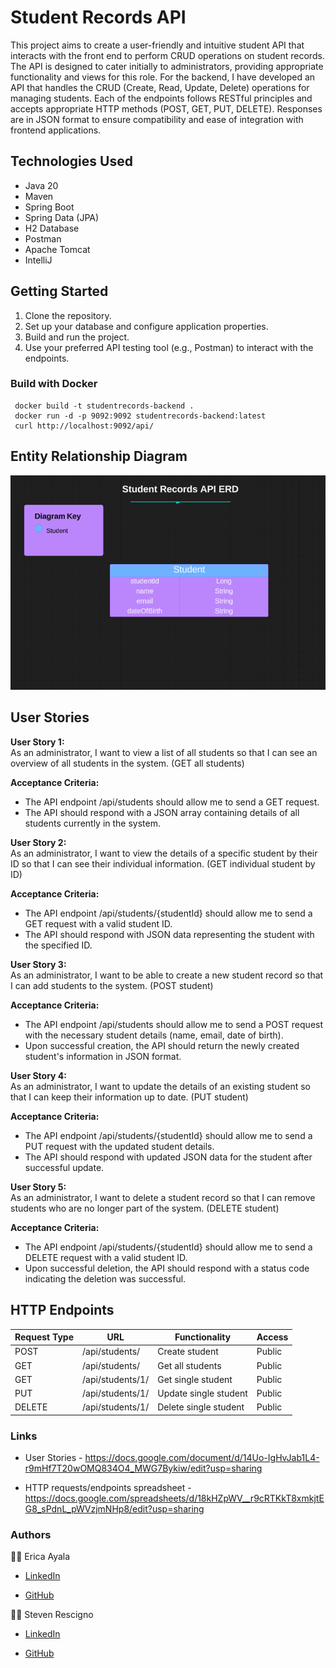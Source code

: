 # Student Records API 

This project aims to create a user-friendly and intuitive student API that interacts with the front end to perform CRUD operations on student records. The API is designed to cater initially to administrators, providing appropriate functionality and views for this role. For the backend, I have developed an API that handles the CRUD (Create, Read, Update, Delete) operations for managing students. Each of the endpoints follows RESTful principles and accepts appropriate HTTP methods (POST, GET, PUT, DELETE). Responses are in JSON format to ensure compatibility and ease of integration with frontend applications. 


## Technologies Used

* Java 20 
* Maven
* Spring Boot
* Spring Data (JPA)
* H2 Database
* Postman 
* Apache Tomcat 
* IntelliJ


## Getting Started

1. Clone the repository.
2. Set up your database and configure application properties.
3. Build and run the project.
4. Use your preferred API testing tool (e.g., Postman) to interact with the endpoints. 

### Build with Docker

```
 docker build -t studentrecords-backend .
 docker run -d -p 9092:9092 studentrecords-backend:latest
 curl http://localhost:9092/api/
```

## Entity Relationship Diagram

<img src="./images/StudentRecordsERD.png" alt="ERD">



## User Stories

<b>User Story 1:</b>
<br>
As an administrator, I want to view a list of all students so that I can see an overview of all students in the system. (GET all students)

<b>Acceptance Criteria:</b>
<br>
* The API endpoint /api/students should allow me to send a GET request. 
* The API should respond with a JSON array containing details of all students currently in the system.


<b>User Story 2:</b>
<br>
As an administrator, I want to view the details of a specific student by their ID so that I can see their individual information. (GET individual student by ID)

<b>Acceptance Criteria:</b>
<br>
* The API endpoint /api/students/{studentId} should allow me to send a GET request with a valid student ID. 
* The API should respond with JSON data representing the student with the specified ID.


<b>User Story 3:</b>
<br>
As an administrator, I want to be able to create a new student record so that I can add students to the system. (POST student)

<b>Acceptance Criteria:</b>
<br>
* The API endpoint /api/students should allow me to send a POST request with the necessary student details (name, email, date of birth). 
* Upon successful creation, the API should return the newly created student's information in JSON format.


<b>User Story 4:</b>
<br>
As an administrator, I want to update the details of an existing student so that I can keep their information up to date. (PUT student)

<b>Acceptance Criteria:</b>
<br>
* The API endpoint /api/students/{studentId} should allow me to send a PUT request with the updated student details. 
* The API should respond with updated JSON data for the student after successful update.


<b>User Story 5:</b>
<br>
As an administrator, I want to delete a student record so that I can remove students who are no longer part of the system. (DELETE student)

<b>Acceptance Criteria:</b>
<br>
* The API endpoint /api/students/{studentId} should allow me to send a DELETE request with a valid student ID. 
* Upon successful deletion, the API should respond with a status code indicating the deletion was successful.



## HTTP Endpoints

| Request Type    | URL                    | Functionality                 | Access    | 
|-----------------|------------------------|-------------------------------|-----------|
| POST            | /api/students/         | Create student                | Public    |
| GET             | /api/students/         | Get all students              | Public    |
| GET             | /api/students/1/       | Get single student            | Public    |
| PUT             | /api/students/1/       | Update single student         | Public    |
| DELETE          | /api/students/1/       | Delete single student         | Public    |



### Links
* User Stories - https://docs.google.com/document/d/14Uo-IgHvJab1L4-r9mHf7T20wOMQ834O4_MWG7Bykiw/edit?usp=sharing 

* HTTP requests/endpoints spreadsheet - https://docs.google.com/spreadsheets/d/18kHZpWV__r9cRTKkT8xmkjtEG8_sPdnL_pWVzjmNHp8/edit?usp=sharing 


### Authors

:woman_technologist: Erica Ayala

* [LinkedIn](https://www.linkedin.com/in/ayalavirtual)

* [GitHub](https://www.github.com/AyalaVirtual) 

:man_technologist: Steven Rescigno

* [LinkedIn](https://www.linkedin.com/in/steven-rescigno-204a8187)

* [GitHub](https://www.github.com/stevenanthonyrevo)

